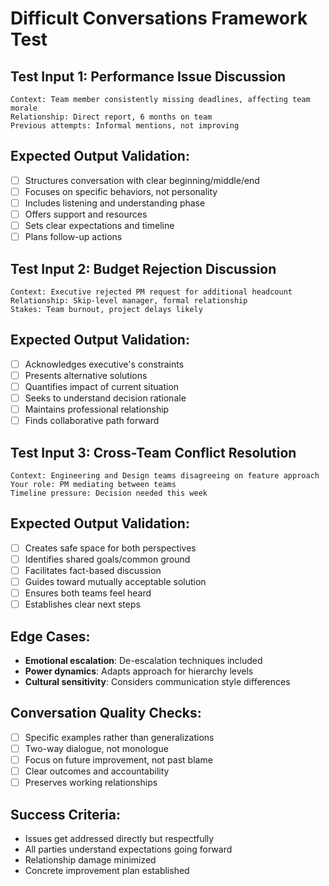 # Difficult Conversations Framework Test

## Test Input 1: Performance Issue Discussion
```
Context: Team member consistently missing deadlines, affecting team morale
Relationship: Direct report, 6 months on team
Previous attempts: Informal mentions, not improving
```

## Expected Output Validation:
- [ ] Structures conversation with clear beginning/middle/end
- [ ] Focuses on specific behaviors, not personality
- [ ] Includes listening and understanding phase
- [ ] Offers support and resources
- [ ] Sets clear expectations and timeline
- [ ] Plans follow-up actions

## Test Input 2: Budget Rejection Discussion
```
Context: Executive rejected PM request for additional headcount
Relationship: Skip-level manager, formal relationship
Stakes: Team burnout, project delays likely
```

## Expected Output Validation:
- [ ] Acknowledges executive's constraints
- [ ] Presents alternative solutions
- [ ] Quantifies impact of current situation
- [ ] Seeks to understand decision rationale
- [ ] Maintains professional relationship
- [ ] Finds collaborative path forward

## Test Input 3: Cross-Team Conflict Resolution
```
Context: Engineering and Design teams disagreeing on feature approach
Your role: PM mediating between teams
Timeline pressure: Decision needed this week
```

## Expected Output Validation:
- [ ] Creates safe space for both perspectives
- [ ] Identifies shared goals/common ground
- [ ] Facilitates fact-based discussion
- [ ] Guides toward mutually acceptable solution
- [ ] Ensures both teams feel heard
- [ ] Establishes clear next steps

## Edge Cases:
- **Emotional escalation**: De-escalation techniques included
- **Power dynamics**: Adapts approach for hierarchy levels
- **Cultural sensitivity**: Considers communication style differences

## Conversation Quality Checks:
- [ ] Specific examples rather than generalizations
- [ ] Two-way dialogue, not monologue
- [ ] Focus on future improvement, not past blame
- [ ] Clear outcomes and accountability
- [ ] Preserves working relationships

## Success Criteria:
- Issues get addressed directly but respectfully
- All parties understand expectations going forward
- Relationship damage minimized
- Concrete improvement plan established
